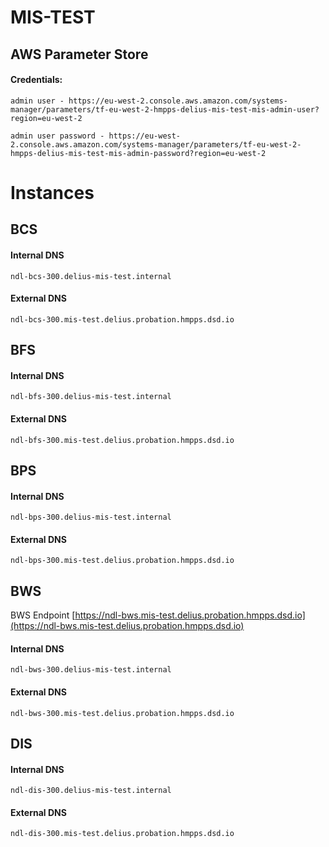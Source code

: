 # MIS-TEST


## AWS Parameter Store

#### Credentials:

```
admin user - https://eu-west-2.console.aws.amazon.com/systems-manager/parameters/tf-eu-west-2-hmpps-delius-mis-test-mis-admin-user?region=eu-west-2

admin user password - https://eu-west-2.console.aws.amazon.com/systems-manager/parameters/tf-eu-west-2-hmpps-delius-mis-test-mis-admin-password?region=eu-west-2
```

# Instances

## BCS

#### Internal DNS  


```
ndl-bcs-300.delius-mis-test.internal
```

#### External DNS  

```
ndl-bcs-300.mis-test.delius.probation.hmpps.dsd.io
```
## BFS

#### Internal DNS  

```
ndl-bfs-300.delius-mis-test.internal
```

#### External DNS  

```
ndl-bfs-300.mis-test.delius.probation.hmpps.dsd.io
```
## BPS
#### Internal DNS  


```
ndl-bps-300.delius-mis-test.internal

```

#### External DNS  

```
ndl-bps-300.mis-test.delius.probation.hmpps.dsd.io
```
## BWS
BWS Endpoint [https://ndl-bws.mis-test.delius.probation.hmpps.dsd.io](https://ndl-bws.mis-test.delius.probation.hmpps.dsd.io)

#### Internal DNS  


```
ndl-bws-300.delius-mis-test.internal
```

#### External DNS  

```
ndl-bws-300.mis-test.delius.probation.hmpps.dsd.io
```
## DIS
#### Internal DNS  


```
ndl-dis-300.delius-mis-test.internal
```

#### External DNS  

```
ndl-dis-300.mis-test.delius.probation.hmpps.dsd.io
```


